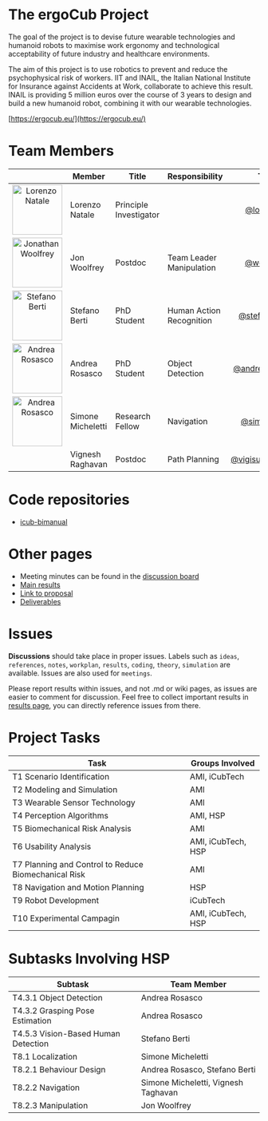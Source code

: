 # The ergoCub Project

The goal of the project is to devise future wearable technologies and humanoid robots to maximise work ergonomy and technological acceptability of future industry and healthcare environments.

The aim of this project is to use robotics to prevent and reduce the psychophysical risk of workers. IIT and INAIL, the Italian National Institute for Insurance against Accidents at Work, collaborate to achieve this result. INAIL is providing 5 million euros over the course of 3 years to design and build a new humanoid robot, combining it with our wearable technologies.

[https://ergocub.eu/](https://ergocub.eu/)

# Team Members

|     | Member |Title | Responsibility | Tag |
|:---:|-----|-----|--------------|:--:|
|<img src="team/nat.jpg" alt="Lorenzo Natale" width="100" height="100" /> | Lorenzo Natale | Principle Investigator | | [@lornat75](https://github.com/lornat75) |
|<img src="team/jon.jpg" alt="Jonathan Woolfrey" width="100" height="100" />| Jon Woolfrey | Postdoc | Team Leader <br> Manipulation | [@woolfrey](https://github.com/woolfrey) |
|<img src="team/stefano.jpg" alt="Stefano Berti" width="100" height="100" />| Stefano Berti| PhD Student | Human Action Recognition | [@stefanoberti](https://gitub.com/StefanoBerti) |
|<img src="team/andrea.jpg" alt="Andrea Rosasco" width="100" height="100" />| Andrea Rosasco| PhD Student | Object Detection | [@andrearosasco](http://github.com/andrearosasco) |
|<img src="https://avatars.githubusercontent.com/u/86918431?v=4" alt="Andrea Rosasco" width="100" height="100" />| Simone Micheletti | Research Fellow | Navigation | [@simonemic](https://github.com/simonemic) |
| | Vignesh Raghavan | Postdoc | Path Planning | [@vigisushrutha23](https://github.com/vigisushrutha23) |

# Code repositories

- [icub-bimanual](https://github.com/Woolfrey/icub-bimanual)

# Other pages

* Meeting minutes can be found in the [discussion board](https://github.com/hsp-iit/ergocub-icra2023-demo/discussions/categories/meeting-minutes)
* [Main results](results/README.md)
* [Link to proposal](proposal/proposal.pdf)
* [Deliverables](deliverables/README.md)

  
# Issues

 **Discussions** should take place in proper issues. Labels such as `ideas`, `references`, `notes`, `workplan`, `results`, `coding`, `theory`, `simulation` are available. Issues are also used for `meetings`.

Please report results within issues, and not .md or wiki pages, as issues are easier to comment for discussion. Feel free to collect important results in [results page](results/README.md), you can directly reference issues from there.


# Project Tasks

| **Task** | **Groups Involved** |
|----|---------------|
| T1 Scenario Identification | AMI, iCubTech |
| T2 Modeling and Simulation | AMI |
| T3 Wearable Sensor Technology | AMI |
| T4 Perception Algorithms | AMI, HSP |
| T5 Biomechanical Risk Analysis | AMI |
| T6 Usability Analysis | AMI, iCubTech, HSP |
| T7 Planning and Control to Reduce Biomechanical Risk | AMI |
| T8 Navigation and Motion Planning | HSP |
| T9 Robot Development | iCubTech |
| T10 Experimental Campagin | AMI, iCubTech, HSP |

# Subtasks Involving HSP
| Subtask | Team Member |
|---------|-------------|
| T4.3.1 Object Detection | Andrea Rosasco |
| T4.3.2 Grasping Pose Estimation | Andrea Rosasco |
| T4.5.3 Vision-Based Human Detection | Stefano Berti |
| T8.1 Localization | Simone Micheletti |
| T8.2.1 Behaviour Design | Andrea Rosasco, Stefano Berti |
| T8.2.2 Navigation | Simone Micheletti, Vignesh Taghavan |
| T8.2.3 Manipulation | Jon Woolfrey |

